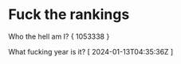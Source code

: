 # Fuck the rankings

Who the hell am I?
{ 1053338 }

What fucking year is it?
[ 2024-01-13T04:35:36Z ]
